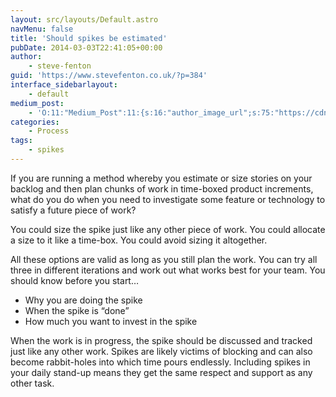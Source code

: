 ```yaml
---
layout: src/layouts/Default.astro
navMenu: false
title: 'Should spikes be estimated'
pubDate: 2014-03-03T22:41:05+00:00
author:
    - steve-fenton
guid: 'https://www.stevefenton.co.uk/?p=384'
interface_sidebarlayout:
    - default
medium_post:
    - 'O:11:"Medium_Post":11:{s:16:"author_image_url";s:75:"https://cdn-images-1.medium.com/fit/c/400/400/1*eXkhfEuF41g5W_xnc_ydLA.jpeg";s:10:"author_url";s:38:"https://medium.com/@steve.fenton.co.uk";s:11:"byline_name";N;s:12:"byline_email";N;s:10:"cross_link";s:3:"yes";s:2:"id";s:12:"95bfb4a7142a";s:21:"follower_notification";s:3:"yes";s:7:"license";s:19:"all-rights-reserved";s:14:"publication_id";s:2:"-1";s:6:"status";s:5:"draft";s:3:"url";s:51:"https://medium.com/@steve.fenton.co.uk/95bfb4a7142a";}'
categories:
    - Process
tags:
    - spikes
---
```


If you are running a method whereby you estimate or size stories on your backlog and then plan chunks of work in time-boxed product increments, what do you do when you need to investigate some feature or technology to satisfy a future piece of work?

You could size the spike just like any other piece of work. You could allocate a size to it like a time-box. You could avoid sizing it altogether.

All these options are valid as long as you still plan the work. You can try all three in different iterations and work out what works best for your team. You should know before you start…

- Why you are doing the spike
- When the spike is “done”
- How much you want to invest in the spike

When the work is in progress, the spike should be discussed and tracked just like any other work. Spikes are likely victims of blocking and can also become rabbit-holes into which time pours endlessly. Including spikes in your daily stand-up means they get the same respect and support as any other task.